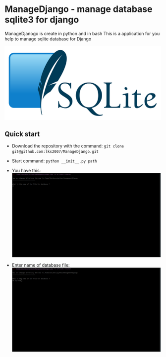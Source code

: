 # ManageDjango - manage database sqlite3 for django 

ManageDjanogo is create in python and in bash
This is a application for you help to manage sqlite database for Django 

![sql](images/SQLite.png)

## Quick start

* Download the repository with the command:
`git clone git@github.com:lks2007/ManageDjango.git`

* Start command:
`python __init__.py path`

* You have this:
![preview](images/preview.png)

* Enter name of database file:
![name](images/name.png)